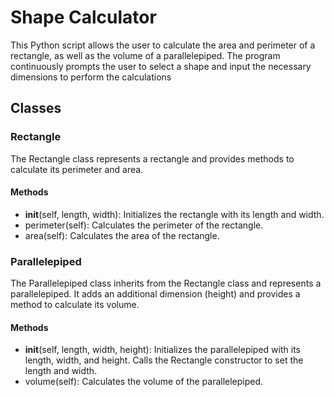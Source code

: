 # Shape Calculator
This Python script allows the user to calculate the area and perimeter of a rectangle, as well as the volume of a parallelepiped. The program continuously prompts the user to select a shape and input the necessary dimensions to perform the calculations

## Classes
### Rectangle
The Rectangle class represents a rectangle and provides methods to calculate its perimeter and area.

#### Methods
  -  __init__(self, length, width): Initializes the rectangle with its length and width.
  -  perimeter(self): Calculates the perimeter of the rectangle.
  -  area(self): Calculates the area of the rectangle.

### Parallelepiped
The Parallelepiped class inherits from the Rectangle class and represents a parallelepiped. It adds an additional dimension (height) and provides a method to calculate its volume.

#### Methods
  -  __init__(self, length, width, height): Initializes the parallelepiped with its length, width, and height. Calls the Rectangle constructor to set the length and width.
  -  volume(self): Calculates the volume of the parallelepiped.
